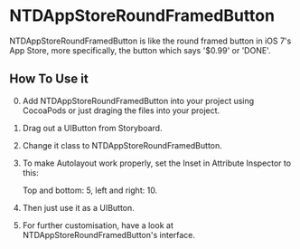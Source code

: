 NTDAppStoreRoundFramedButton
============================

NTDAppStoreRoundFramedButton is like the round framed button in iOS 7's App Store, more specifically, the button which says '$0.99' or 'DONE'.

## How To Use it

0. Add NTDAppStoreRoundFramedButton into your project using CocoaPods or just draging the files into your project.
0. Drag out a UIButton from Storyboard.
0. Change it class to NTDAppStoreRoundFramedButton.
0. To make Autolayout work properly, set the Inset in Attribute Inspector to this:
    
    Top and bottom: 5, left and right: 10.
    
0. Then just use it as a UIButton.
0. For further customisation, have a look at NTDAppStoreRoundFramedButton's interface. 
